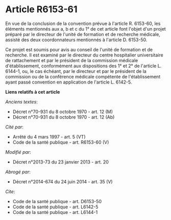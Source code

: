 # Article R6153-61

En vue de la conclusion de la convention prévue à l'article R. 6153-60, les éléments mentionnés aux a, b et c du 1° de cet
article font l'objet d'un projet préparé par le directeur de l'unité de formation et de recherche médicale, assisté des deux
coordonnateurs mentionnés à l'article D. 6153-50. 

Ce projet est soumis pour avis au conseil de l'unité de formation et de recherche. Il est examiné par le directeur du centre
hospitalier universitaire de rattachement et par le président de la commission médicale d'établissement, conformément aux
dispositions des 1° et 2° de l'article L. 6144-1, ou, le cas échéant, par le directeur et par le président de la commission
ou de la conférence médicale compétente de l'établissement ayant passé convention en application de l'article L. 6142-5.

**Liens relatifs à cet article**

_Anciens textes_:

  - Décret n°70-931 du 8 octobre 1970 - art. 12 (M)
  - Décret n°70-931 du 8 octobre 1970 - art. 12 (Ab)

_Cité par_:

  - Arrêté du 4 mars 1997 - art. 5 (VT)
  - Code de la santé publique - art. R6153-60 (V)

_Modifié par_:

  - Décret n°2013-73 du 23 janvier 2013 - art. 20

_Abrogé par_:

  - Décret n°2014-674 du 24 juin 2014 - art. 35 (V)

_Cite_:

  - Code de la santé publique - art. D6153-50
  - Code de la santé publique - art. L6142-5
  - Code de la santé publique - art. L6144-1
